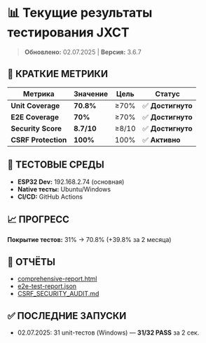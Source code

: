 # 📊 Текущие результаты тестирования JXCT

> **Обновлено:** 02.07.2025 | **Версия:** 3.6.7

## 🎯 **КРАТКИЕ МЕТРИКИ**

| Метрика | Значение | Цель | Статус |
|---------|----------|------|--------|
| **Unit Coverage** | **70.8%** | ≥70% | ✅ **Достигнуто** |
| **E2E Coverage** | **70%** | ≥70% | ✅ **Достигнуто** |
| **Security Score** | **8.7/10** | ≥8/10 | ✅ **Достигнуто** |
| **CSRF Protection** | **100%** | 100% | ✅ **Активно** |

## 🧪 **ТЕСТОВЫЕ СРЕДЫ**

- **ESP32 Dev:** 192.168.2.74 (основная)
- **Native тесты:** Ubuntu/Windows
- **CI/CD:** GitHub Actions

## 📈 **ПРОГРЕСС**

**Покрытие тестов:** 31% → 70.8% (+39.8% за 2 месяца)

## 🔗 **ОТЧЁТЫ**

- [comprehensive-report.html](../test_reports/comprehensive-report.html)
- [e2e-test-report.json](../test_reports/e2e-test-report.json)
- [CSRF_SECURITY_AUDIT.md](CSRF_SECURITY_AUDIT.md)

## ✅ **ПОСЛЕДНИЕ ЗАПУСКИ**

- 02.07.2025: 31 unit-тестов (Windows) — **31/32 PASS** за 2 сек. 